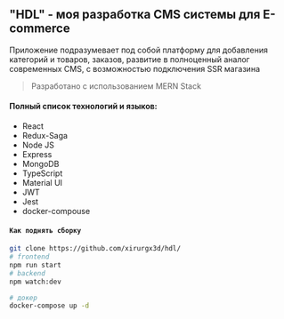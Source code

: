 ## "HDL" - моя разработка CMS системы для E-commerce 


Приложение подразумевает под собой платформу для добавления категорий и товаров, заказов, развитие в полноценный аналог современных CMS, с возможностью подключения SSR магазина
> Разработано с использованием MERN Stack
#### Полный список технологий и языков:
-	React
-	Redux-Saga
-	Node JS
-	Express
-	MongoDB
-	TypeScript
-	Material UI
-	JWT
-	Jest
- docker-compouse





#### `Как поднять сборку`

```bash
git clone https://github.com/xirurgx3d/hdl/
# frontend
npm run start
# backend
npm watch:dev

# докер
docker-compose up -d


